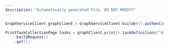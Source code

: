 ```yaml
---
description: "Automatically generated file. DO NOT MODIFY"
---
```

<!-- markdownlint-disable MD041 -->

```java
GraphServiceClient graphClient = GraphServiceClient.builder().authenticationProvider( authProvider ).buildClient();

PrintTaskCollectionPage tasks = graphClient.print().taskDefinitions("92d72a3d-cad7-4809-8924-43833282b079").tasks()
    .buildRequest()
    .get();
```
